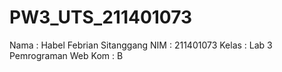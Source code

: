 # PW3_UTS_211401073
Nama  : Habel Febrian Sitanggang
NIM   : 211401073
Kelas : Lab 3 Pemrograman Web
Kom   : B
